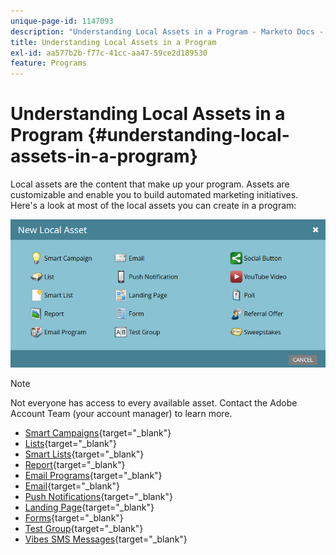 ```yaml
---
unique-page-id: 1147093
description: "Understanding Local Assets in a Program - Marketo Docs - Product Documentation"
title: Understanding Local Assets in a Program
exl-id: aa577b2b-f77c-41cc-aa47-59ce2d189530
feature: Programs
---
```

# Understanding Local Assets in a Program {#understanding-local-assets-in-a-program}

Local assets are the content that make up your program. Assets are customizable and enable you to build automated marketing initiatives. Here's a look at most of the local assets you can create in a program:

![](assets/one.png)

>[!NOTE]
>
>Not everyone has access to every available asset. Contact the Adobe Account Team (your account manager) to learn more.

* [Smart Campaigns](/help/marketo/product-docs/core-marketo-concepts/smart-campaigns/creating-a-smart-campaign/understanding-batch-and-trigger-smart-campaigns.md){target="_blank"}
* [Lists](/help/marketo/product-docs/core-marketo-concepts/smart-lists-and-static-lists/static-lists/understanding-static-lists.md){target="_blank"}
* [Smart Lists](/help/marketo/product-docs/core-marketo-concepts/smart-lists-and-static-lists/creating-a-smart-list/create-a-smart-list.md){target="_blank"}
* [Report](/help/marketo/product-docs/reporting/basic-reporting/report-types/report-type-overview.md){target="_blank"}
* [Email Programs](/help/marketo/product-docs/email-marketing/email-programs/creating-an-email-program/understanding-email-programs.md){target="_blank"}
* [Email](/help/marketo/product-docs/email-marketing/email-programs/email-program-actions/create-an-email-for-an-email-program.md){target="_blank"}
* [Push Notifications](/help/marketo/product-docs/mobile-marketing/push-notifications/understanding-push-notifications.md){target="_blank"}
* [Landing Page](/help/marketo/product-docs/demand-generation/landing-pages/understanding-landing-pages/understanding-free-form-vs-guided-landing-pages.md){target="_blank"}
* [Forms](/help/marketo/product-docs/demand-generation/forms/creating-a-form/create-a-form.md){target="_blank"}
* [Test Group](/help/marketo/product-docs/demand-generation/landing-pages/understanding-landing-pages/landing-page-test-groups.md){target="_blank"}
* [Vibes SMS Messages](/help/marketo/product-docs/mobile-marketing/vibes-sms-messages/create-an-sms-message.md){target="_blank"}
